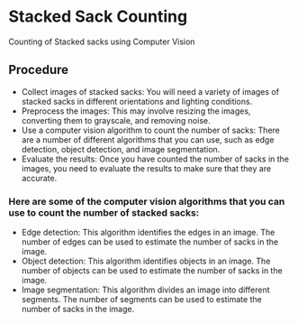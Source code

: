 # Stacked Sack Counting
Counting of Stacked sacks using Computer Vision

## Procedure
* Collect images of stacked sacks: You will need a variety of images of stacked sacks in different orientations and lighting conditions.
* Preprocess the images: This may involve resizing the images, converting them to grayscale, and removing noise.
* Use a computer vision algorithm to count the number of sacks: There are a number of different algorithms that you can use, such as edge detection, object detection, and image segmentation.
* Evaluate the results: Once you have counted the number of sacks in the images, you need to evaluate the results to make sure that they are accurate.

### Here are some of the computer vision algorithms that you can use to count the number of stacked sacks:

* Edge detection: This algorithm identifies the edges in an image. The number of edges can be used to estimate the number of sacks in the image.
* Object detection: This algorithm identifies objects in an image. The number of objects can be used to estimate the number of sacks in the image.
* Image segmentation: This algorithm divides an image into different segments. The number of segments can be used to estimate the number of sacks in the image.
